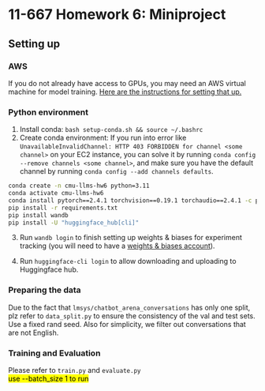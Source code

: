 # 11-667 Homework 6: Miniproject

## Setting up

### AWS
If you do not already have access to GPUs, you may need an AWS virtual
  machine for model training.
[Here are the instructions for setting that up.](https://docs.google.com/presentation/d/1Tw_klO84R9G7CZ3cINAKgy4BfdNm-8dlnRXSBIVD_3A/edit?usp=sharing) 

### Python environment
1. Install conda: `bash setup-conda.sh && source ~/.bashrc`
2. Create conda environment:
   If you run into error like `UnavailableInvalidChannel: HTTP 403 FORBIDDEN for channel <some channel>` on your EC2 instance, you can solve it by running `conda config --remove channels <some channel>`, and make sure you have the default channel by running `conda config --add channels defaults`.
```bash
conda create -n cmu-llms-hw6 python=3.11
conda activate cmu-llms-hw6
conda install pytorch==2.4.1 torchvision==0.19.1 torchaudio==2.4.1 -c pytorch
pip install -r requirements.txt
pip install wandb
pip install -U "huggingface_hub[cli]"
```
3. Run `wandb login` to finish setting up weights & biases for experiment tracking (you will need to have a [weights & biases account](https://wandb.ai/login)).  

4. Run `huggingface-cli login` to allow downloading and uploading to Huggingface hub. 


### Preparing the data
Due to the fact that `lmsys/chatbot_arena_conversations` has only one split, plz refer to `data_split.py` to ensure the consistency of the val and test sets. Use a fixed rand seed. Also for simplicity, we filter out conversations that are not English.


### Training and Evaluation
Please refer to `train.py` and `evaluate.py`   
<mark>use --batch_size 1 to run</mark>